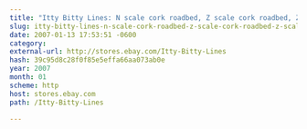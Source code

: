 ```yaml
---
title: "Itty Bitty Lines: N scale cork roadbed, Z scale cork roadbed, Z scale layout supplies kits"
slug: itty-bitty-lines-n-scale-cork-roadbed-z-scale-cork-roadbed-z-scale
date: 2007-01-13 17:53:51 -0600
category: 
external-url: http://stores.ebay.com/Itty-Bitty-Lines
hash: 39c95d8c28f0f85e5effa66aa073ab0e
year: 2007
month: 01
scheme: http
host: stores.ebay.com
path: /Itty-Bitty-Lines

---
```



